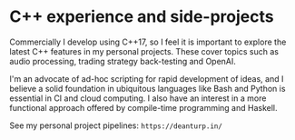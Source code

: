 # C++ experience and side-projects

Commercially I develop using C++17, so I feel it is important to explore the latest C++ features in my personal projects. These cover topics such as audio processing, trading strategy back-testing and OpenAI.

I'm an advocate of ad-hoc scripting for rapid development of ideas, and I believe a solid foundation in ubiquitous languages like Bash and Python is essential in CI and cloud computing. I also have an interest in a more functional approach offered by compile-time programming and Haskell.

See my personal project pipelines: `https://deanturp.in/`



